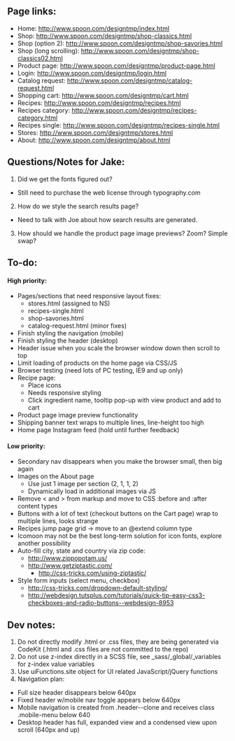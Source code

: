 Page links:
-----------

 - Home: http://www.spoon.com/designtmp/index.html
 - Shop: http://www.spoon.com/designtmp/shop-classics.html
 - Shop (option 2): http://www.spoon.com/designtmp/shop-savories.html
 - Shop (long scrolling): http://www.spoon.com/designtmp/shop-classics02.html
 - Product page: http://www.spoon.com/designtmp/product-page.html
 - Login: http://www.spoon.com/designtmp/login.html
 - Catalog request: http://www.spoon.com/designtmp/catalog-request.html
 - Shopping cart: http://www.spoon.com/designtmp/cart.html
 - Recipes: http://www.spoon.com/designtmp/recipes.html
 - Recipes category: http://www.spoon.com/designtmp/recipes-category.html
 - Recipes single: http://www.spoon.com/designtmp/recipes-single.html
 - Stores: http://www.spoon.com/designtmp/stores.html
 - About: http://www.spoon.com/designtmp/about.html


Questions/Notes for Jake:
-------------------------

1. Did we get the fonts figured out?
 - Still need to purchase the web license through typography.com

2. How do we style the search results page?
 - Need to talk with Joe about how search results are generated.

3. How should we handle the product page image previews? Zoom? Simple swap?


To-do:
------

#### High priority: ####

- Pages/sections that need responsive layout fixes:
	- stores.html (assigned to NS)
	- recipes-single.html
	- shop-savories.html
	- catalog-request.html (minor fixes)
- Finish styling the navigation (mobile)
- Finish styling the header (desktop)
- Header issue when you scale the browser window down then scroll to top
- Limit loading of products on the home page via CSS/JS
- Browser testing (need lots of PC testing, IE9 and up only)
- Recipe page:
	- Place icons
	- Needs responsive styling
	- Click ingredient name, tooltip pop-up with view product and add to cart
- Product page image preview functionality
- Shipping banner text wraps to multiple lines, line-height too high
- Home page Instagram feed (hold until further feedback)


#### Low priority: ####

- Secondary nav disappears when you make the browser small, then big again
- Images on the About page
	- Use just 1 image per section (2, 1, 1, 2)
	- Dynamically load in additional images via JS
- Remove < and > from markup and move to CSS :before and :after content types
- Buttons with a lot of text (checkout buttons on the Cart page) wrap to multiple lines, looks strange
- Recipes jump page grid -> move to an @extend column type
- Icomoon may not be the best long-term solution for icon fonts, explore another possibility
- Auto-fill city, state and country via zip code:
 	- http://www.zippopotam.us/
 	- http://www.getziptastic.com/
 		- http://css-tricks.com/using-ziptastic/
- Style form inputs (select menu, checkbox)
 	- http://css-tricks.com/dropdown-default-styling/
 	- http://webdesign.tutsplus.com/tutorials/quick-tip-easy-css3-checkboxes-and-radio-buttons--webdesign-8953


Dev notes:
----------

1. Do not directly modify .html or .css files, they are being generated via CodeKit (.html and .css files are not committed to the repo)
2. Do not use z-index directly in a SCSS file, see _sass/_global/_variables for z-index value variables
3. Use uiFunctions.site object for UI related JavaScript/jQuery functions
4. Navigation plan:
 - Full size header disappears below 640px
 - Fixed header w/mobile nav toggle appears below 640px
 - Mobile navigation is created from .header--clone and receives class .mobile-menu below 640
 - Desktop header has full, expanded view and a condensed view upon scroll (640px and up)

